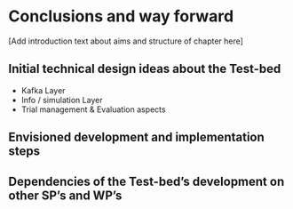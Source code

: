 # Conclusions and way forward 

[Add introduction text about aims and structure of chapter here]

## Initial technical design ideas about the Test-bed

- Kafka Layer
- Info / simulation Layer
- Trial management & Evaluation aspects

## Envisioned development and implementation steps 


## Dependencies of the Test-bed’s development on other SP’s and WP’s


